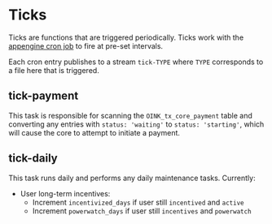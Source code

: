Ticks
=====

Ticks are functions that are triggered periodically. Ticks work with the
[appengine cron job](../../../appengine/cron/) to fire at pre-set intervals.

Each cron entry publishes to a stream `tick-TYPE` where `TYPE` corresponds to a
file here that is triggered.


tick-payment
------------

This task is responsible for scanning the `OINK_tx_core_payment` table and
converting any entries with `status: 'waiting'` to `status: 'starting'`, which
will cause the core to attempt to initiate a payment.


tick-daily
----------

This task runs daily and performs any daily maintenance tasks. Currently:

  - User long-term incentives:
    - Increment `incentivized_days` if user still `incentived` and `active`
    - Increment `powerwatch_days` if user still `incentives` and `powerwatch`

